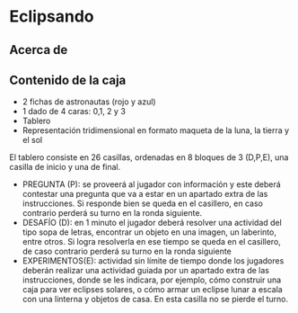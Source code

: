 # Eclipsando

## Acerca de

## Contenido de la caja
* 2 fichas de astronautas (rojo y azul)
* 1 dado de 4 caras: 0,1, 2 y 3
* Tablero
* Representación tridimensional en formato maqueta de la luna, la tierra y el sol

El tablero consiste en 26 casillas, ordenadas en 8 bloques de 3 (D,P,E), una casilla de inicio y una de final.

* PREGUNTA (P): se proveerá al jugador con información y este deberá contestar una pregunta que va a estar en un apartado extra de las instrucciones. Si responde bien se queda en el casillero, en caso contrario perderá su turno en la ronda siguiente.
* DESAFÍO (D): en 1 minuto el jugador deberá resolver una actividad del tipo sopa de letras, encontrar un objeto en una imagen, un laberinto, entre otros. Si logra resolverla en ese tiempo se queda en el casillero, de caso contrario perderá su turno en la ronda siguiente
* EXPERIMENTOS(E): actividad sin límite de tiempo donde los jugadores deberán realizar una actividad guiada por un apartado extra de las instrucciones, donde se les indicara, por ejemplo, cómo construir una caja para ver eclipses solares, o cómo armar un eclipse lunar a escala con una linterna y objetos de casa. En esta casilla no se pierde el turno.

